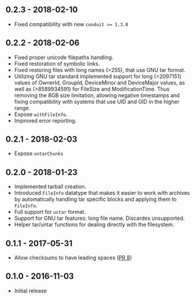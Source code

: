 ## 0.2.3 - 2018-02-10

 * Fixed compatibility with new `conduit >= 1.3.0`

## 0.2.2 - 2018-02-06

 * Fixed proper unicode filepaths handling.
 * Fixed restoration of symbolic links.
 * Fixed restoring files with long names (>255), that use GNU tar format.
 * Utilizing GNU tar standard implemented support for long (>2097151) values of OwnerId, GroupId,
   DeviceMinor and DeviceMajor values, as well as (>8589934591) for FileSize and
   ModificationTime. Thus removing the 8GB size limitation, allowing negative timestamps and fixing
   compatibility with systems that use UID and GID in the higher range.
 * Expose `withFileInfo`.
 * Improved error reporting.

## 0.2.1 - 2018-02-03

 * Expose `untarChunks`

## 0.2.0 - 2018-01-23

 * Implemented tarball creation.
 * Introduced `FileInfo` datatype that makes it easier to work with archives by automatically
   handling tar specific blocks and applying them to `FileInfo`.
 * Full support for `ustar` format.
 * Support for GNU tar features: long file name. Discardes unsupported.
 * Helper tar/untar functions for dealing directly with the filesystem.

## 0.1.1 - 2017-05-31

 * Allow checksums to have leading spaces ([PR 8](https://github.com/snoyberg/tar-conduit/pull/8))

## 0.1.0 - 2016-11-03

 * Initial release

